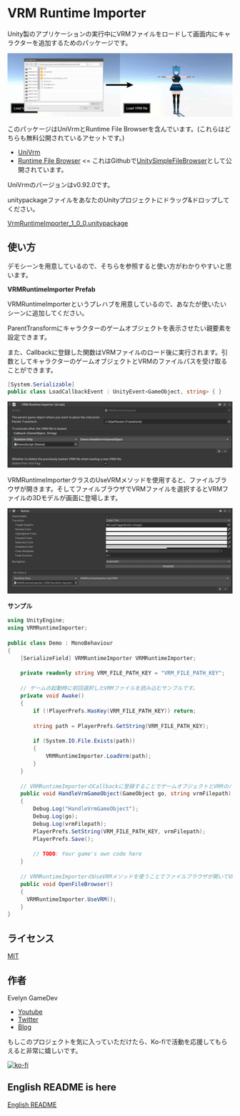 # VRM Runtime Importer

Unity製のアプリケーションの実行中にVRMファイルをロードして画面内にキャラクターを追加するためのパッケージです。

![demo scene](./Doc/demo.jpeg)

このパッケージはUniVrmとRuntime File Browserを含んでいます。(これらはどちらも無料公開されているアセットです。)

* [UniVrm](https://github.com/vrm-c/UniVRM)
* [Runtime File Browser](https://assetstore.unity.com/packages/tools/gui/runtime-file-browser-113006?aid=1011liAjm) <= これはGithubで[UnitySimpleFileBrowser](https://github.com/yasirkula/UnitySimpleFileBrowser)として公開されています。

UniVrmのバージョンはv0.92.0です。

unitypackageファイルをあなたのUnityプロジェクトにドラッグ&ドロップしてください。

[VrmRuntimeImporter_1_0_0.unitypackage](https://github.com/EvelynGameDev/VRMRuntimeImporter/releases/)

## 使い方

<!-- 以下の[Youtube動画](http://www.youtube.com/watch?v=)にて使い方を詳しく解説しています。 -->

<!-- [![Animate Vroid 3D model in Unity's URP (Universal Render Pipeline) & Mixamo](https://img.youtube.com/vi/QSpa_vyYA1Q/0.jpg)](http://www.youtube.com/watch?v=QSpa_vyYA1Q) -->

デモシーンを用意しているので、そちらを参照すると使い方がわかりやすいと思います。

__VRMRuntimeImporter Prefab__

VRMRuntimeImporterというプレハブを用意しているので、あなたが使いたいシーンに追加してください。

ParentTransformにキャラクターのゲームオブジェクトを表示させたい親要素を設定できます。

また、Callbackに登録した関数はVRMファイルのロード後に実行されます。引数としてキャラクターのゲームオブジェクトとVRMのファイルパスを受け取ることができます。

```cs
[System.Serializable]
public class LoadCallbackEvent : UnityEvent<GameObject, string> { }
```

![inspector of VRMRuntimeImporter Prefab](./Doc/usage_1.jpeg)

VRMRuntimeImporterクラスのUseVRMメソッドを使用すると、ファイルブラウザが開きます。そしてファイルブラウザでVRMファイルを選択するとVRMファイルの3Dモデルが画面に登場します。

![button](./Doc/usage_2.jpeg)

__サンプル__

```cs
using UnityEngine;
using VRMRuntimeImporter;

public class Demo : MonoBehaviour
{
    [SerializeField] VRMRuntimeImporter VRMRuntimeImporter;

    private readonly string VRM_FILE_PATH_KEY = "VRM_FILE_PATH_KEY";

    // ゲームの起動時に前回選択したVRMファイルを読み込むサンプルです。
    private void Awake()
    {
        if (!PlayerPrefs.HasKey(VRM_FILE_PATH_KEY)) return;

        string path = PlayerPrefs.GetString(VRM_FILE_PATH_KEY);

        if (System.IO.File.Exists(path))
        {
            VRMRuntimeImporter.LoadVrm(path);
        }
    }

    // VRMRuntimeImporterのCallbackに登録することでゲームオブジェクトとVRMのパスを受け取れます。
    public void HandleVrmGameObject(GameObject go, string vrmFilepath)
    {
        Debug.Log("HandleVrmGameObject");
        Debug.Log(go);
        Debug.Log(vrmFilepath);
        PlayerPrefs.SetString(VRM_FILE_PATH_KEY, vrmFilepath);
        PlayerPrefs.Save();

        // TODO: Your game's own code here
    }

    // VRMRuntimeImporterのUseVRMメソッドを使うことでファイルブラウザが開いてVRMを選択できます。VRMファイルが選択された場合はロード処理が実行されます。
    public void OpenFileBrowser()
    {
      VRMRuntimeImporter.UseVRM();
    }
}
```

## ライセンス

[MIT](./Doc/LICENSE.txt)

## 作者

Evelyn GameDev

* [Youtube](https://www.youtube.com/c/EvelynGameDev)
* [Twitter](https://twitter.com/EvelynSoloDev)
* [Blog](https://gamedev.soarhap.com/)

もしこのプロジェクトを気に入っていただけたら、Ko-fiで活動を応援してもらえると非常に嬉しいです。

[![ko-fi](https://ko-fi.com/img/githubbutton_sm.svg)](https://ko-fi.com/S6S52PWUR)

## English README is here

[English README](./README.md)
